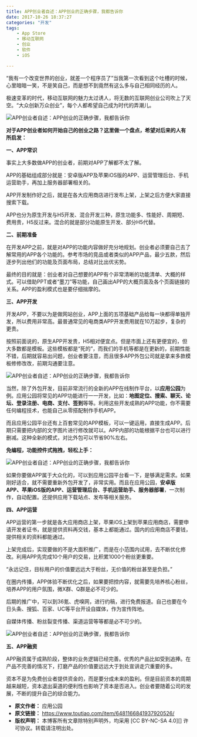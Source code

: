 ```yaml
---
title: APP创业者自述：APP创业的正确步骤，我都告诉你
date: 2017-10-26 18:37:27
categories: "开发"
tags:
	- App Store
	- 移动互联网
	- 创业
	- 软件
	- iOS

---
```


“我有一个改变世界的创业，就差一个程序员了”当我第一次看到这个吐槽的时候，心里暗暗一笑，不是笑自己，而是想不到竟然有这么多与自己相同经历的人。

极速变革的时代，移动互联网的魅力太过诱人，将无数的互联网创业公司吹上了天空。“大众创新万众创业”，每个人都希望自己成为时代的弄潮儿。

![APP创业者自述：APP创业的正确步骤，我都告诉你][APP_APP]

**对于APP创业者如何开始自己的创业之路？这里做一个盘点，希望对后来的人有所启发：**

**一、APP常识**

事实上大多数做APP的创业者，前期对APP了解都不太了解。

APP的基础组成部分就是：安卓版APP及苹果iOS版的APP、运营管理后台、手机运营助手，再加上服务器部署相关的。

APP开发制作好之后，就是在各大应用商店进行发布上架，上架之后方便大家直接搜索下载。

APP也分为原生开发与H5开发、混合开发三种，原生功能多、性能好、周期短、费用贵，H5反过来。混合的就是部分功能原生开发、部分H5代替。

**二、前期准备**

在开发APP之前，就是对APP的功能内容做好充分地规划。创业者必须要自己去了解常用的APP各个功能的。参考市场的竞品或者类似的APP产品，最少五款，然后逐步列出他们的功能及页面布局，总结对比出优劣势。

最终的目的就是：创业者对自己想要的APP有个非常清晰的功能清单、大概的样式。可以借助PPT或者“墨刀”等功能，自己画出APP的大概页面及各个页面链接的关系。APP的盈利模式也是要仔细揣摩的。

**三、APP开发**

开发APP，不要以为是做网站创业，APP上面的五项基础产品给每一块都得单独开发，所以费用非常高。最普通常见的电商类APP开发费用就在10万起步，复杂的更贵。

按照前面说的，原生APP开发贵，H5相对便宜点。但是市面上还有更便宜的，但大多数都是模板。这些模板都是“死的”，而我们的手机等都是在更新的，前期性能不错，后期就容易出问题，创业者要注意，而且很多APP外包公司就是拿来多款模板修修改改，前期沟通要注意。

![APP创业者自述：APP创业的正确步骤，我都告诉你][APP_APP 1]

当然，除了外包开发，目前非常流行的全新的APP在线制作平台，以**应用公园**为例。应用公园将常见的APP功能进行一一开发，比如：**地图定位、搜索、聊天、论坛、登录注册、电商、支付、签到**等等。利用这些开发成熟的APP功能，你不需要任何编程技术，也能自己从零搭配制作手机APP。

而且应用公园平台还有上百套常见的APP模板，可以一键运用，直接生成APP。后期只需要把内部的文字图片进行修改就可以。APP内部的功能根据平台也可以进行删减。这种全新的模式，对比外包可以节省90%左右。

**免编程，功能控件式拖拽，轻松上手：**

![APP创业者自述：APP创业的正确步骤，我都告诉你][APP_APP 2]

如果你要做APP属于大众化的，可以到应用公园平台看一下，是够满足需求。如果刚好适合，就不需要重新外包开发了，非常实用。而且在应用公园，**安卓版APP、苹果iOS版的APP、运营管理后台、手机运营助手、服务器部署**，一次制作，自动配置。还提供应用下载站点、发布等相关服务。

**四、APP运营**

APP运营的第一步就是各大应用商店上架，苹果iOS上架到苹果应用商店，需要申请开发者证书，就是提供资料再交钱，基本上都能通过。国内的应用商店不要钱，提供相关的资料都能通过。

上架完成后，实现要做的不是大面积推广，而是在小范围内试用，去不断优化修改。利用APP先完成10个用户的交易，比积累1000个粉丝更重要。

“永远记住，目标用户的价值要远远大于粉丝，无价值的粉丝甚至是负担。”

在圈内传播，APP体验不断优化之后，如果要把控内容，就需要先培养核心粉丝，培养APP的用户氛围，微X群、Q群是必不可少的。

后期的推广中，可以到36氪、虎嗅网，进行约稿，进行免费报道。自己也要在今日头条、搜狐、百家、UC等平台开设自媒体，作为宣传阵地。

自媒体传播、粉丝裂变传播、渠道运营等等都是必不可少的。

![APP创业者自述：APP创业的正确步骤，我都告诉你][APP_APP 3]

**五、APP融资**

APP融资属于成熟阶段，整体的业务逻辑已经完善。优秀的产品比如受到追捧。在产品不完善的情况下，打磨产品的价值要远远大于到处宣讲走穴重要的多。

资本不是为免费创业者提供资金的，而是要分成未来的盈利。但是目前资本的周期越来越短，资本退出渠道的便利性也影响了资本是否进入。创业者要随着公司的发展，不断的提升自己的综合能力。


[APP_APP]: /pro/os/crawler/Y32I-EJ7Z-E6NV.jpg
[APP_APP 1]: /pro/os/crawler/7Z2A-YIAR-2UQF.jpg
[APP_APP 2]: /pro/os/crawler/AJEJ-IEZJ-BIU3.jpg
[APP_APP 3]: /pro/os/crawler/3IEU-YRNZ-NIFU.jpg
 *  **原文作者：** 应用公园
 *  **原文链接：** https://www.toutiao.com/item/6481166841937920526/
 *  **版权声明：** 本博客所有文章除特别声明外，均采用 [CC BY-NC-SA 4.0][] 许可协议。转载请注明出处。